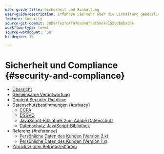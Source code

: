 ```yaml
---
user-guide-title: Sicherheit und Einhaltung
user-guide-description: Erfahren Sie mehr über die Einhaltung gesetzlicher Vorschriften und die Verantwortung der Händler für die Aufrechterhaltung eines sicheren Adobe Commerce-Projekts.
feature: Security
source-git-commit: 28b94fe2fd4f976ad48fa9c59e7e1559db8ba35e
workflow-type: tm+mt
source-wordcount: '58'
ht-degree: 1%

---
```



# Sicherheit und Compliance {#security-and-compliance}

- [Übersicht](overview.md)
- [Gemeinsame Verantwortung](shared-responsibility.md)
- [Content Security-Richtlinie](content-security-policy.md)
- Datenschutzbestimmungen {#privacy}
   - [CCPA](privacy/ccpa.md)
   - [DSGVO](privacy/gdpr.md)
   - [JavaScript-Bibliothek zum Adobe Datenschutz](privacy/adobe-javascript-library.md)
   - [Datenschutz-JavaScript-Bibliothek](privacy/javascript-library.md)
- Referenz {#reference}
   - [Persönliche Daten des Kunden (Version 2.x)](privacy/data-m2.md)
   - [Persönliche Daten des Kunden (Version 1.x)](privacy/data-m1.md)
- [Zurück zu den Betriebsleitfäden](https://experienceleague.adobe.com/docs/commerce-operations/operational-guides/home.html)
